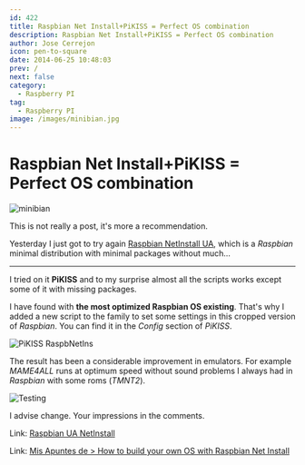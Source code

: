 ```yaml
---
id: 422
title: Raspbian Net Install+PiKISS = Perfect OS combination
description: Raspbian Net Install+PiKISS = Perfect OS combination
author: Jose Cerrejon
icon: pen-to-square
date: 2014-06-25 10:48:03
prev: /
next: false
category:
  - Raspberry PI
tag:
  - Raspberry PI
image: /images/minibian.jpg
---
```


# Raspbian Net Install+PiKISS = Perfect OS combination

![minibian](/images/minibian.jpg)

This is not really a post, it's more a recommendation.

Yesterday I just got to try again [Raspbian NetInstall UA](https://github.com/debian-pi/raspbian-ua-netinst), which is a *Raspbian* minimal distribution with minimal packages without much...

- - -
I tried on it **PiKISS** and to my surprise almost all the scripts works except some of it with missing packages.

I have found with **the most optimized Raspbian OS existing**. That's why I added a new script to the family to set some settings in this cropped version of *Raspbian*. You can find it in the *Config* section of *PiKISS*.

![PiKISS RaspbNetIns](/images/2014/06/pikiss_raspnetins.png)

The result has been a considerable improvement in emulators. For example *MAME4ALL* runs at optimum speed without sound problems I always had in *Raspbian* with some roms (*TMNT2*).

![Testing](/images/2014/06/testingRaspNetInt.jpg)

I advise change. Your impressions in the comments.

Link: [Raspbian UA NetInstall](https://github.com/debian-pi/raspbian-ua-netinst)

Link: [Mis Apuntes de > How to build your own OS with Raspbian Net Install](/post.php?id=364)